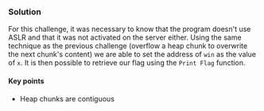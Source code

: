 ### Solution

For this challenge, it was necessary to know that the program doesn't use ASLR and that it was not activated on the server either. Using the same technique as the previous challenge (overflow a heap chunk to overwrite the next chunk's content) we are able to set the address of `win` as the value of `x`. It is then possible to retrieve our flag using the `Print Flag` function.

#### Key points

- Heap chunks are contiguous